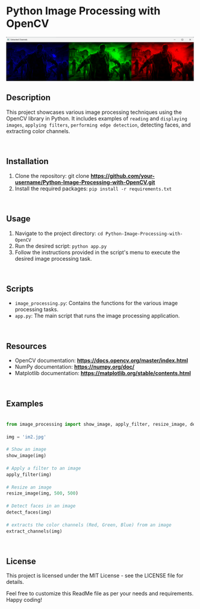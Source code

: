 # Python Image Processing with OpenCV

![Alt Generated Image](generated_img.png)

## Description

This project showcases various image processing techniques using the OpenCV library in Python. It includes examples of `reading` and `displaying images`, `applying filters`, `performing edge detection`, detecting faces, and extracting color channels.

<br>

## Installation

1. Clone the repository: git clone **https://github.com/your-username/Python-Image-Processing-with-OpenCV.git**
2. Install the required packages: `pip install -r requirements.txt`

<br>

## Usage

1. Navigate to the project directory: `cd Python-Image-Processing-with-OpenCV`
2. Run the desired script: `python app.py`
3. Follow the instructions provided in the script's menu to execute the desired image processing task.

<br>

## Scripts

- `image_processing.py`: Contains the functions for the various image processing tasks.
- `app.py`: The main script that runs the image processing application.

<br>

## Resources

- OpenCV documentation: **https://docs.opencv.org/master/index.html**
- NumPy documentation: **https://numpy.org/doc/**
- Matplotlib documentation: **https://matplotlib.org/stable/contents.html**

<br>

## Examples

```py

from image_processing import show_image, apply_filter, resize_image, detect_faces, extract_channels

img = 'im2.jpg'

# Show an image
show_image(img)

# Apply a filter to an image
apply_filter(img)

# Resize an image
resize_image(img, 500, 500)

# Detect faces in an image
detect_faces(img)

# extracts the color channels (Red, Green, Blue) from an image
extract_channels(img)
```

<br>

## License

This project is licensed under the MIT License - see the LICENSE file for details.

Feel free to customize this ReadMe file as per your needs and requirements. Happy coding!
